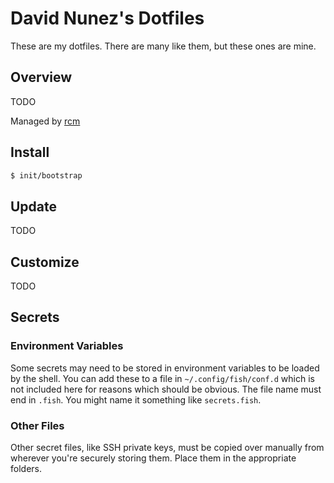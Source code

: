 # David Nunez's Dotfiles

These are my dotfiles. There are many like them, but these ones are mine.

## Overview

TODO

Managed by [rcm](https://thoughtbot.github.io/rcm/)

## Install

```sh
$ init/bootstrap
```

## Update

TODO

## Customize

TODO

## Secrets

### Environment Variables

Some secrets may need to be stored in environment variables to be loaded by the shell. You can add these to a file in `~/.config/fish/conf.d` which is not included here for reasons which should be obvious. The file name must end in `.fish`. You might name it something like `secrets.fish`.

### Other Files

Other secret files, like SSH private keys, must be copied over manually from wherever you're securely storing them. Place them in the appropriate folders.
